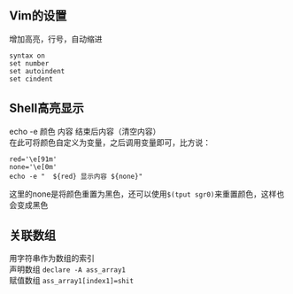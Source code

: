 ## Vim的设置
增加高亮，行号，自动缩进  
```
syntax on
set number
set autoindent
set cindent
```
## Shell高亮显示
echo -e 颜色 内容  结束后内容（清空内容）  
在此可将颜色自定义为变量，之后调用变量即可，比方说：   
```
red='\e[91m'
none='\e[0m' 
echo -e "  ${red} 显示内容 ${none}"
```
这里的none是将颜色重置为黑色，还可以使用`$(tput sgr0)`来重置颜色，这样也会变成黑色
## 关联数组
用字符串作为数组的索引  
声明数组  `declare -A ass_array1`  
赋值数组  `ass_array1[index1]=shit`

